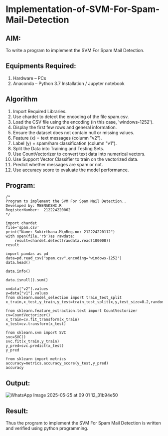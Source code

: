 # Implementation-of-SVM-For-Spam-Mail-Detection

## AIM:
To write a program to implement the SVM For Spam Mail Detection.

## Equipments Required:
1. Hardware – PCs
2. Anaconda – Python 3.7 Installation / Jupyter notebook

## Algorithm
1. Import Required Libraries.
2. Use chardet to detect the encoding of the file spam.csv.
3. Load the CSV file using the encoding (in this case, 'windows-1252').
4. Display the first few rows and general information.
5. Ensure the dataset does not contain null or missing values.
6. Feature (x) = text messages (column "v2").
7. Label (y) = spam/ham classification (column "v1").
8. Split the Data into Training and Testing Sets.
9. Use CountVectorizer to convert text data into numerical vectors.
10. Use Support Vector Classifier to train on the vectorized data.
11. Predict whether messages are spam or not.
12. Use accuracy score to evaluate the model performance.

## Program:
```
/*
Program to implement the SVM For Spam Mail Detection..
Developed by: MEENAKSHI.R
RegisterNumber:  212224220062
*/
```
```
import chardet
file='spam.csv'
print("Name: Sukirthana.M\nReg.no: 212224220112")
with open(file,'rb')as rawdata:
    result=chardet.detect(rawdata.read(100000))
result

import pandas as pd
data=pd.read_csv("spam.csv",encoding='windows-1252')
data.head()

data.info()

data.isnull().sum()

x=data["v2"].values
y=data["v1"].values
from sklearn.model_selection import train_test_split
x_train,x_test,y_train,y_test=train_test_split(x,y,test_size=0.2,random_state=0)

from sklearn.feature_extraction.text import CountVectorizer
cv=CountVectorizer()
x_train=cv.fit_transform(x_train)
x_test=cv.transform(x_test)

from sklearn.svm import SVC
svc=SVC()
svc.fit(x_train,y_train)
y_pred=svc.predict(x_test)
y_pred

from sklearn import metrics
accuracy=metrics.accuracy_score(y_test,y_pred)
accuracy
```
## Output:

![WhatsApp Image 2025-05-25 at 09 01 12_31b94e50](https://github.com/user-attachments/assets/3daf7528-bb9d-4459-938a-7bbb321cd3c8)

## Result:
Thus the program to implement the SVM For Spam Mail Detection is written and verified using python programming.
